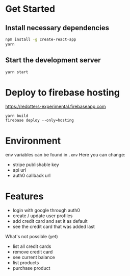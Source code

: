 

# Get Started

## Install necessary dependencies
```bash
npm install -g create-react-app
yarn
```

## Start the development server
```bash
yarn start
```

# Deploy to firebase hosting

https://redotters-experimental.firebaseapp.com

```
yarn build
firebase deploy --only=hosting
```

# Environment
env variables can be found in `.env`
Here you can change:
- stripe publishable key
- api url
- auth0 callback url

# Features
- login with google through auth0
- create / update user profiles
- add credit card and set it as default
- see the credit card that was added last

What's not possible (yet)
- list all credit cards
- remove credit card
- see current balance
- list products
- purchase product
